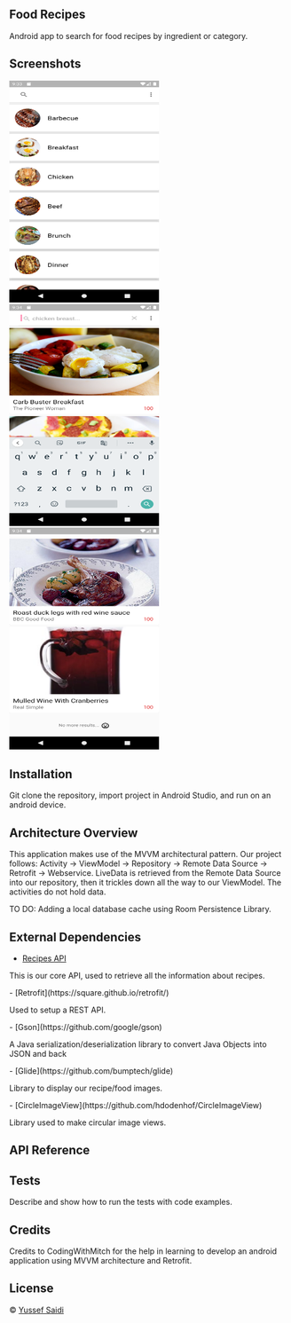 ## Food Recipes
Android app to search for food recipes by ingredient or category.

## Screenshots
<p>
  <img src="/Screenshots/Screenshot_1582252407.png" width="270" height="400"/>
  <img src="/Screenshots/Screenshot_1582252476.png" width="270" height="400"/>
  <img src="/Screenshots/Screenshot_1582252452.png" width="270" height="400"/>
</p>

## Installation
Git clone the repository, import project in Android Studio, and run on an android device.

## Architecture Overview
This application makes use of the MVVM architectural pattern. 
Our project follows: Activity -> ViewModel -> Repository -> Remote Data Source -> Retrofit -> Webservice.
LiveData is retrieved from the Remote Data Source into our repository, then it trickles down all the way to our ViewModel. The activities do not hold data.

TO DO: Adding a local database cache using Room Persistence Library.

## External Dependencies

- [Recipes API](https://recipesapi.herokuapp.com/api/search)
<p>This is our core API, used to retrieve all the information about recipes.</p>
- [Retrofit](https://square.github.io/retrofit/)
<p>Used to setup a REST API.</p>
- [Gson](https://github.com/google/gson)
<p>A Java serialization/deserialization library to convert Java Objects into JSON and back </p>
- [Glide](https://github.com/bumptech/glide)
<p>Library to display our recipe/food images.</p>
- [CircleImageView](https://github.com/hdodenhof/CircleImageView)
<p>Library used to make circular image views.</p>

## API Reference




## Tests
Describe and show how to run the tests with code examples.

## Credits
Credits to CodingWithMitch for the help in learning to develop an android application using MVVM architecture and Retrofit.

## License
© [Yussef Saidi](https://yussefsaidi.me/)
